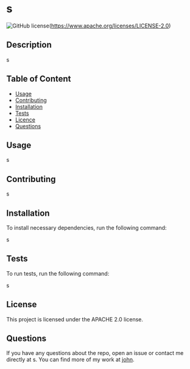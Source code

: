 

  # **s**

  ![GitHub license](https://img.shields.io/badge/license-APACHE2.0-blue.svg)(https://www.apache.org/licenses/LICENSE-2.0)
  
  ## Description 
  s

  ## Table of Content

  * [Usage](#usage)
  * [Contributing](#contributing)
  * [Installation](#installation)
  * [Tests](#tests)
  * [Licence](#license)
  * [Questions](#questions)

  ## Usage

  s

  ## Contributing

  s

  ## Installation

  To install necessary dependencies, run the following command:

  s

  ## Tests

  To run tests, run the following command:
  
  s

  ## License

  This project is licensed under the APACHE 2.0 license.

  ## Questions

  If you have any questions about the repo, open an issue or contact me directly at s. You can find more of my work at [john](https://github.com/john/).

